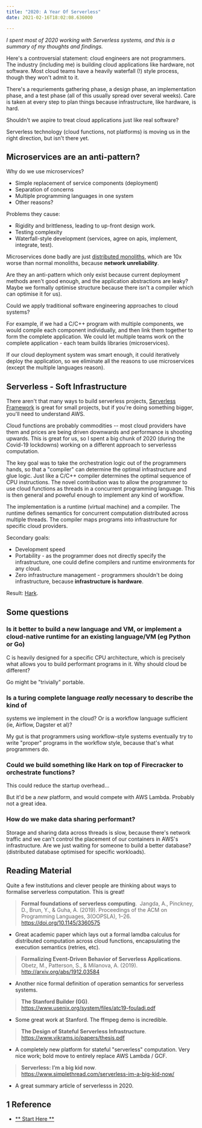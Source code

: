 ```yaml
---
title: "2020: A Year Of Serverless"
date: 2021-02-16T18:02:08.636000

---
```




_I spent most of 2020 working with Serverless systems, and this is a summary of my thoughts and findings._

Here's a controversial statement: cloud engineers are not programmers. The industry (including me) is building cloud applications like hardware, not software. Most cloud teams have a heavily waterfall (!) style process, though they won't admit to it.

There's a requriements gathering phase, a design phase, an implementation phase, and a test phase (all of this usually spread over several weeks). Care is taken at every step to plan things because infrastructure, like hardware, is hard.

Shouldn't we aspire to treat cloud applications just like real software?

Serverless technology (cloud functions, not platforms) is moving us in the right direction, but isn't there yet.

## Microservices are an anti-pattern?

Why do we use microservices?

* Simple replacement of service components (deployment)
* Separation of concerns
* Multiple programming languages in one system
* Other reasons?

Problems they cause:

* Rigidity and brittleness, leading to up-front design work.
* Testing complexity
* Waterfall-style development (services, agree on apis, implement, integrate, test).

Microservices done badly are just [distributed monoliths](https://changelog.com/posts/monoliths-are-the-future), which are 10x worse than normal monoliths, because **network unreliability**.

Are they an anti-pattern which only exist because current deployment methods aren't good enough, and the application abstractions are leaky? Maybe we formally optimise structure because there isn't a compiler which can optimise it for us).

Could we apply traditional software engineering approaches to cloud systems?

For example, if we had a C/C++ program with multiple components, we would
compile each component individually, and then link them together to form the complete application. We could let multiple teams work on the complete application - each team builds libraries (microservices).

If our cloud deployment system was smart enough, it could iteratively deploy the application, so we eliminate all the reasons to use microservices (except the multiple languages reason).

## Serverless - Soft Infrastructure

There aren't that many ways to build serverless projects, [Serverless
Framework](https://serverless.com) is great for small projects, but if you're doing something bigger, you'll need to understand AWS.

Cloud functions are probably commodities -- most cloud providers have them and prices are being driven downwards and performance is shooting upwards. This is great for us, so I spent a big chunk of 2020 (during the Covid-19 lockdowns) working on a different approach to serverlesss computation.

The key goal was to take the orchestration logic out of the programmers hands, so that a "compiler" can determine the optimal infrastructure and glue logic. Just like a C/C++ compiler determines the optimal sequence of CPU instructions. The novel contribution was to allow the programmer to use cloud functions as threads in a concurrent programming language. This is then general and poweful enough to implement any kind of workflow.

The implementation is a runtime (virtual machine) and a compiler. The runtime defines semantics for concurrent computation distributed across multiple threads. The compiler maps programs into infrastructure for specific cloud providers.

Secondary goals:

* Development speed
* Portability - as the programmer does not directly specify the infrastructure, one could define compilers and runtime environments for any cloud.
* Zero infrastructure management - programmers shouldn't be doing infrastructure, because **infrastructure is hardware**.

Result: [Hark](https://condense9.com).

## Some questions

### Is it better to build a new language and VM, or implement a cloud-native runtime for an existing language/VM (eg Python or Go)

C is heavily designed for a specific CPU architecture, which is precisely what allows you to build performant programs in it. Why should cloud be different?

Go might be "trivially" portable.

### Is a turing complete language _really_ necessary to describe the kind of
systems we implement in the cloud? Or is a workflow language sufficient (ie, Airflow, Dagster et al)?

My gut is that programmers using workflow-style systems eventually try to write "proper" programs in the workflow style, because that's what programmers do.

### Could we build something like Hark on top of Firecracker to orchestrate functions?

This could reduce the startup overhead...

But it'd be a _new_ platform, and would compete with AWS Lambda. Probably not a great idea.

### How do we make data sharing performant?

Storage and sharing data across threads is slow, because there's network traffic and we can't control the placement of our containers in AWS's infrastructure. Are we just waiting for someone to build a better database? (distributed database optimised for specific workloads).

## Reading Material

Quite a few institutions and clever people are thinking about ways to formalise serverless computation. This is great!

> **Formal foundations of serverless computing**.  Jangda, A., Pinckney, D.,
Brun, Y., & Guha, A. (2019). Proceedings of the ACM on Programming Languages, 3(OOPSLA), 1–26. https://doi.org/10.1145/3360575

* Great academic paper which lays out a formal lamdba calculus for distributed computation across cloud functions, encapsulating the execution semantics (retries, etc).

> **Formalizing Event-Driven Behavior of Serverless Applications**.  Obetz, M., Patterson, S., & Milanova, A. (2019). http://arxiv.org/abs/1912.03584

* Another nice formal definition of operation semantics for serverless systems.

> **The Stanford Builder (GG)**.
https://www.usenix.org/system/files/atc19-fouladi.pdf

* Some great work at Stanford. The ffmpeg demo is incredible.

> **The Design of Stateful Serverless Infrastructure**.
https://www.vikrams.io/papers/thesis.pdf

* A completely new platform for stateful "serverless" computation. Very nice
work; bold move to entirely replace AWS Lambda / GCF.

> **Serverless: I’m a big kid now**.
https://www.simplethread.com/serverless-im-a-big-kid-now/

* A great summary article of serverlesss in 2020.

<div markdown="1" class="roam-backrefs">

## 1 Reference

- [** Start Here **](test/start-here)

</div>